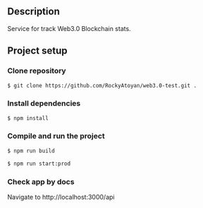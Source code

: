 ## Description

Service for track Web3.0 Blockchain stats.

## Project setup

### Clone repository
```bash
$ git clone https://github.com/RockyAtoyan/web3.0-test.git .
```
### Install dependencies
```bash
$ npm install
```

### Compile and run the project

```bash
$ npm run build
```
```bash
$ npm run start:prod
```
### Check app by docs

Navigate to http://localhost:3000/api
